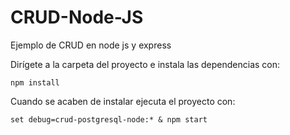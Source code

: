 # CRUD-Node-JS
Ejemplo de CRUD en node js y express


Dirígete a la carpeta del proyecto e instala las dependencias con:

`npm install`

Cuando se acaben de instalar ejecuta el proyecto con:

`set debug=crud-postgresql-node:* & npm start`